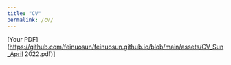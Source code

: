 ```yaml
---
title: "CV"
permalink: /cv/
---
```


[Your PDF](https://github.com/feinuosun/feinuosun.github.io/blob/main/assets/CV_Sun_April 2022.pdf)]
